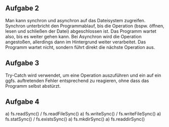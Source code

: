 ## Aufgabe 2

Man kann synchron und asynchron auf das Dateisystem zugreifen. 
Synchron unterbricht den Programmablauf, bis die Operation (bspw. öffnen, lesen und schließen der Datei) abgeschlossen ist. 
Das Programm wartet also, bis es weiter gehen kann. 
Bei Asynchron wird die Operation angestoßen, allerdings dann im Hintergrund weiter verarbeitet. Das Programm wartet nicht, sondern führt direkt die nächste Operation aus. 

## Aufgabe 3

Try-Catch wird verwendet, um eine Operation auszuführen und ein auf ein ggfs. auftretenden Fehler entsprechend zu reagieren, ohne dass das Programm selbst abstürzt.

## Aufgabe 4

a) fs.readSync() / fs.readFileSync()
a) fs.writeSync() / fs.writeFileSync()
a) fs.statSync() / fs.existsSync()
a) fs.mkdirSync()
a) fs.readdirSync()
